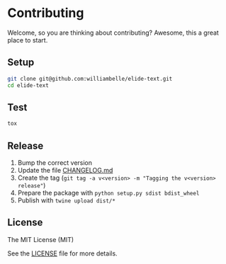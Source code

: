 Contributing
============

Welcome, so you are thinking about contributing?
Awesome, this a great place to start.

Setup
-----

```bash
git clone git@github.com:williambelle/elide-text.git
cd elide-text
```

Test
----

```bash
tox
```

Release
-------

1. Bump the correct version
1. Update the file [CHANGELOG.md](CHANGELOG.md)
1. Create the tag (`git tag -a v<version> -m "Tagging the v<version> release"`)
1. Prepare the package with `python setup.py sdist bdist_wheel`
1. Publish with `twine upload dist/*`

License
-------

The MIT License (MIT)

See the [LICENSE](LICENSE) file for more details.
